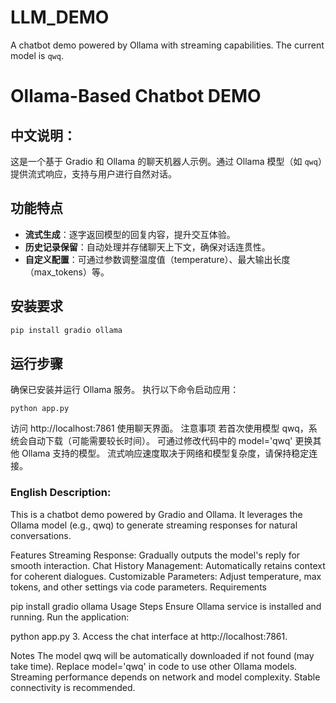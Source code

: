 # LLM_DEMO
 A chatbot demo powered by Ollama with streaming capabilities. The current model is `qwq`.
# Ollama-Based Chatbot DEMO
## 中文说明：
这是一个基于 Gradio 和 Ollama 的聊天机器人示例。通过 Ollama 模型（如 `qwq`）提供流式响应，支持与用户进行自然对话。

## 功能特点
- **流式生成**：逐字返回模型的回复内容，提升交互体验。
- **历史记录保留**：自动处理并存储聊天上下文，确保对话连贯性。
- **自定义配置**：可通过参数调整温度值（temperature）、最大输出长度（max_tokens）等。

## 安装要求
```bash
pip install gradio ollama
```
## 运行步骤
确保已安装并运行 Ollama 服务。
执行以下命令启动应用：
```
python app.py
```
访问 http://localhost:7861 使用聊天界面。
注意事项
若首次使用模型 qwq，系统会自动下载（可能需要较长时间）。
可通过修改代码中的 model='qwq' 更换其他 Ollama 支持的模型。
流式响应速度取决于网络和模型复杂度，请保持稳定连接。
### English Description:
This is a chatbot demo powered by Gradio and Ollama. It leverages the Ollama model (e.g., qwq) to generate streaming responses for natural conversations.

Features
Streaming Response: Gradually outputs the model's reply for smooth interaction.
Chat History Management: Automatically retains context for coherent dialogues.
Customizable Parameters: Adjust temperature, max tokens, and other settings via code parameters.
Requirements

pip install gradio ollama
Usage Steps
Ensure Ollama service is installed and running.
Run the application:


python app.py
3. Access the chat interface at http://localhost:7861.

Notes
The model qwq will be automatically downloaded if not found (may take time).
Replace model='qwq' in code to use other Ollama models.
Streaming performance depends on network and model complexity. Stable connectivity is recommended.


